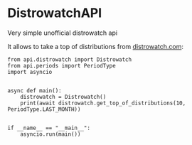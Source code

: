# DistrowatchAPI
Very simple unofficial distrowatch api

It allows to take a top of distributions from <a href="https:\\distrowatch.com">distrowatch.com<a>:

    from api.distrowatch import Distrowatch
    from api.periods import PeriodType
    import asyncio


    async def main():
        distrowatch = Distrowatch()
        print(await distrowatch.get_top_of_distributions(10, PeriodType.LAST_MONTH))


    if __name__ == "__main__":
        asyncio.run(main())
